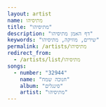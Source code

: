 ```yaml
---
layout: artist
name: מתיסיהו
title: "מתיסיהו"
description: "דף האמן מתיסיהו"
keywords: "שירים, מוזיקה, מתיסיהו"
permalink: /artists/מתיסיהו
redirect_from:
  - /artists/list/מתיסיהו
songs:
  - number: "32944"
    name: "חנוכה שמח"
    album: "סינגלים"
    artist: "מתיסיהו"
---
```

